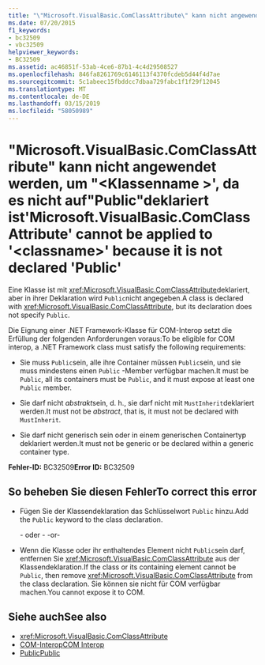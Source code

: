 ```yaml
---
title: "\"Microsoft.VisualBasic.ComClassAttribute\" kann nicht angewendet werden, um \"<classname>\", da es nicht auf \"Public\" deklariert ist"
ms.date: 07/20/2015
f1_keywords:
- bc32509
- vbc32509
helpviewer_keywords:
- BC32509
ms.assetid: ac46851f-53ab-4ce6-87b1-4c4d29508527
ms.openlocfilehash: 846fa8261769c6146113f4370fcdeb5d44f4d7ae
ms.sourcegitcommit: 5c1abeec15fbddcc7dbaa729fabc1f1f29f12045
ms.translationtype: MT
ms.contentlocale: de-DE
ms.lasthandoff: 03/15/2019
ms.locfileid: "58050989"
---
```

# <a name="microsoftvisualbasiccomclassattribute-cannot-be-applied-to-classname-because-it-is-not-declared-public"></a><span data-ttu-id="4924d-102">"Microsoft.VisualBasic.ComClassAttribute" kann nicht angewendet werden, um "\<Klassenname >', da es nicht auf"Public"deklariert ist</span><span class="sxs-lookup"><span data-stu-id="4924d-102">'Microsoft.VisualBasic.ComClassAttribute' cannot be applied to '\<classname>' because it is not declared 'Public'</span></span>
<span data-ttu-id="4924d-103">Eine Klasse ist mit <xref:Microsoft.VisualBasic.ComClassAttribute>deklariert, aber in ihrer Deklaration wird `Public`nicht angegeben.</span><span class="sxs-lookup"><span data-stu-id="4924d-103">A class is declared with <xref:Microsoft.VisualBasic.ComClassAttribute>, but its declaration does not specify `Public`.</span></span>  
  
 <span data-ttu-id="4924d-104">Die Eignung einer .NET Framework-Klasse für COM-Interop setzt die Erfüllung der folgenden Anforderungen voraus:</span><span class="sxs-lookup"><span data-stu-id="4924d-104">To be eligible for COM interop, a .NET Framework class must satisfy the following requirements:</span></span>  
  
-   <span data-ttu-id="4924d-105">Sie muss `Public`sein, alle ihre Container müssen `Public`sein, und sie muss mindestens einen `Public` -Member verfügbar machen.</span><span class="sxs-lookup"><span data-stu-id="4924d-105">It must be `Public`, all its containers must be `Public`, and it must expose at least one `Public` member.</span></span>  
  
-   <span data-ttu-id="4924d-106">Sie darf nicht *abstrakt*sein, d. h., sie darf nicht mit `MustInherit`deklariert werden.</span><span class="sxs-lookup"><span data-stu-id="4924d-106">It must not be *abstract*, that is, it must not be declared with `MustInherit`.</span></span>  
  
-   <span data-ttu-id="4924d-107">Sie darf nicht generisch sein oder in einem generischen Containertyp deklariert werden.</span><span class="sxs-lookup"><span data-stu-id="4924d-107">It must not be generic or be declared within a generic container type.</span></span>  
  
 <span data-ttu-id="4924d-108">**Fehler-ID:** BC32509</span><span class="sxs-lookup"><span data-stu-id="4924d-108">**Error ID:** BC32509</span></span>  
  
## <a name="to-correct-this-error"></a><span data-ttu-id="4924d-109">So beheben Sie diesen Fehler</span><span class="sxs-lookup"><span data-stu-id="4924d-109">To correct this error</span></span>  
  
-   <span data-ttu-id="4924d-110">Fügen Sie der Klassendeklaration das Schlüsselwort `Public` hinzu.</span><span class="sxs-lookup"><span data-stu-id="4924d-110">Add the `Public` keyword to the class declaration.</span></span>  
  
     <span data-ttu-id="4924d-111">- oder - </span><span class="sxs-lookup"><span data-stu-id="4924d-111">-or-</span></span>  
  
-   <span data-ttu-id="4924d-112">Wenn die Klasse oder ihr enthaltendes Element nicht `Public`sein darf, entfernen Sie <xref:Microsoft.VisualBasic.ComClassAttribute> aus der Klassendeklaration.</span><span class="sxs-lookup"><span data-stu-id="4924d-112">If the class or its containing element cannot be `Public`, then remove <xref:Microsoft.VisualBasic.ComClassAttribute> from the class declaration.</span></span> <span data-ttu-id="4924d-113">Sie können sie nicht für COM verfügbar machen.</span><span class="sxs-lookup"><span data-stu-id="4924d-113">You cannot expose it to COM.</span></span>  
  
## <a name="see-also"></a><span data-ttu-id="4924d-114">Siehe auch</span><span class="sxs-lookup"><span data-stu-id="4924d-114">See also</span></span>

- <xref:Microsoft.VisualBasic.ComClassAttribute>
- [<span data-ttu-id="4924d-115">COM-Interop</span><span class="sxs-lookup"><span data-stu-id="4924d-115">COM Interop</span></span>](../../visual-basic/programming-guide/com-interop/index.md)
- [<span data-ttu-id="4924d-116">Public</span><span class="sxs-lookup"><span data-stu-id="4924d-116">Public</span></span>](../../visual-basic/language-reference/modifiers/public.md)
